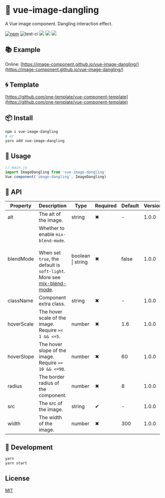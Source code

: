 # 🌈 vue-image-dangling

A Vue image component. Dangling interaction effect.

[![npm](https://img.shields.io/npm/v/vue-image-dangling?style=flat-square&color=orange)](https://www.npmjs.com/package/vue-image-dangling) ![test-ci](https://github.com/image-component/vue-image-dangling/workflows/test-ci/badge.svg) ![](https://img.shields.io/github/last-commit/image-component/vue-image-dangling/main?color=%23722ed1&style=flat-square) ![](https://img.shields.io/npm/dt/vue-image-dangling?color=%23eb2f96&style=flat-square) ![](https://img.shields.io/npm/l/vue-image-dangling?style=flat-square&color=red)

## 📚 Example

Online: [https://image-component.github.io/vue-image-dangling/](https://image-component.github.io/vue-image-dangling/)

## 🌀 Template

[https://github.com/one-template/vue-component-template](https://github.com/one-template/vue-component-template)

## 📦 Install

```bash
npm i vue-image-dangling
# or
yarn add vue-image-dangling
```

## 🎉 Usage

```js
// main.js
import ImageDangling from 'vue-image-dangling'
Vue.component('image-dangling', ImageDangling)
```

## 📔 API

| Property   | Description                                                                                                                                                                        | Type              | Required | Default | Version |
| ---------- | ---------------------------------------------------------------------------------------------------------------------------------------------------------------------------------- | ----------------- | -------- | ------- | ------- |
| alt        | The alt of the image.                                                                                                                                                              | string            | ✖        | -       | 1.0.0   |
| blendMode  | Whether to enable `mix-blend-mode`.<br/><br/> When set `true`, the default is `soft-light`. More see [mix-blend-mode](https://developer.mozilla.org/en-US/docs/Web/CSS/mix-blend-mode). | boolean \| string | ✖        | false   | 1.0.0   |
| className  | Component extra class.                                                                                                                                                             | string            | ✖        | -       | 1.0.0   |
| hoverScale | The hover scale of the image. Require `>= 1 && <=5`.                                                                                                                               | number            | ✖        | 1.6       | 1.0.0   |
| hoverSlope | The hover slope of the image. Require `>= 10 && <=90`.                                                                                                                             | number            | ✖        | 60      | 1.0.0   |
| radius     | The border radius of the component.                                                                                                                                                | number            | ✖        | 8       | 1.0.0   |
| src        | The src of the image.                                                                                                                                                              | string            | ✔        | -       | 1.0.0   |
| width      | The width of the image.                                                                                                                                                            | number            | ✖        | 300     | 1.0.0   |

## 🔨 Development

```bash
yarn
yarn start
```

## License

[MIT](https://github.com/image-component/vue-image-dangling/blob/main/LICENSE)
